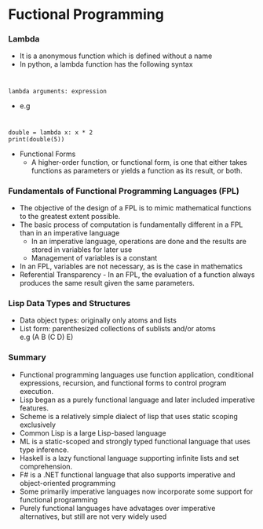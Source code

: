 # Fuctional Programming
### Lambda
* It is a anonymous function which is defined without a name
* In python, a lambda function has the following syntax
#
    lambda arguments: expression
* e.g
#
    double = lambda x: x * 2
    print(double(5))
* Functional Forms
  * A higher-order function, or functional form, is one that either takes functions as parameters or yields a function as its result, or both.
### Fundamentals of Functional Programming Languages (FPL)
* The objective of the design of a FPL is to mimic mathematical functions to the greatest extent possible.
* The basic process of computation is fundamentally different in a FPL than in an imperative language
  * In an imperative language, operations are done and the results are stored in variables for later use
  * Management of variables is a constant
* In an FPL, variables are not necessary, as is the case in mathematics
* Referential Transparency - In an FPL, the evaluation of a function always produces the same result given the same parameters.

### Lisp Data Types and Structures
* Data object types: originally only atoms and lists
* List form: parenthesized collections of sublists and/or atoms  
  e.g (A B (C D) E)


### Summary
* Functional programming languages use function application, conditional expressions, recursion, and functional forms to control program execution.
* Lisp began as a purely functional language and later included imperative features.
* Scheme is a relatively simple dialect of lisp that uses static scoping exclusively
* Common Lisp is a large Lisp-based language
* ML is a static-scoped and strongly typed functional language that uses type inference.
* Haskell is a lazy functional language supporting infinite lists and set comprehension.
* F# is a .NET functional language that also supports imperative and object-oriented programming
* Some primarily imperative languages now incorporate some support for functional programming
* Purely functional languages have advatages over imperative alternatives, but still are not very widely used
